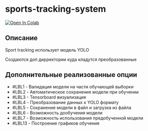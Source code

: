 # sports-tracking-system
[![Open In Colab](https://colab.research.google.com/assets/colab-badge.svg)](https://drive.google.com/file/d/1jY5xqpkoQtrRDGvaIYSNKDni5GCVSqko/view?usp=sharing)

## Описание
Sport tracking использует модель YOLO

Создаются доп дирректории куда кладутся преобразованные 
## Дополнительные реализованные опции

- #LBL1 - Валидация модели на части обучающей выборки
- #LBL2 - Автоматическое сохранение модели при обучении
- #LBL3 - Tensorboard визуализация
- #LBL4 - Преобразование данных к YOLO формату 
- #LBL5 - Сохранение модели в файл и загрузка из файла
- #LBL6 - Возможность дообучения модели
- #LBL7 - Возможность использования предобученной модели
- #LBL13 - Построение графиков обучения
